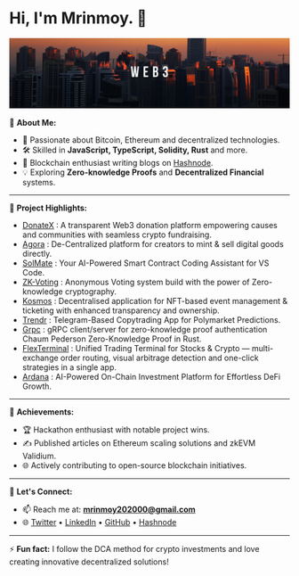 # Hi, I'm Mrinmoy. 👋 

![banner image](https://github.com/mrinnnmoy/mrinnnmoy/blob/main/web3-banner.png)

🔭 **About Me:**
- 🌱 Passionate about Bitcoin, Ethereum and decentralized technologies.
- 🛠️ Skilled in **JavaScript, TypeScript, Solidity, Rust** and more.
- 📝 Blockchain enthusiast writing blogs on [Hashnode](https://mrinmoy.hashnode.dev).
- 💡 Exploring **Zero-knowledge Proofs** and **Decentralized Financial** systems.

---

🚀 **Project Highlights:**
- [DonateX](https://github.com/mrinnnmoy/donatex) : A transparent Web3 donation platform empowering causes and communities with seamless crypto fundraising.
- [Agora](https://github.com/mrinnnmoy/Agora) : De-Centralized platform for creators to mint & sell digital goods directly.
- [SolMate](https://github.com/mrinnnmoy/SolMate) : Your AI-Powered Smart Contract Coding Assistant for VS Code.
- [ZK-Voting](https://github.com/mrinnnmoy/ZK-Voting) : Anonymous Voting system build with the power of Zero-knowledge cryptography.
- [Kosmos](https://github.com/mrinnnmoy/Kosmos) : Decentralised application for NFT-based event management & ticketing with enhanced transparency and ownership.
- [Trendr](https://github.com/mrinnnmoy/Trendr) : Telegram-Based Copytrading App for Polymarket Predictions.
- [Grpc](https://github.com/mrinnnmoy/gRPC-chaum-pederson-zkp) : gRPC client/server for zero-knowledge proof authentication Chaum Pederson Zero-Knowledge Proof in Rust.
- [FlexTerminal](https://github.com/mrinnnmoy/FlexTerminal) : Unified Trading Terminal for Stocks & Crypto — multi-exchange order routing, visual arbitrage detection and one-click strategies in a single app.
- [Ardana](https://github.com/mrinnnmoy/Ardana) : AI-Powered On-Chain Investment Platform for Effortless DeFi Growth.

---

🌟 **Achievements:**
- 🏆 Hackathon enthusiast with notable project wins.
- ✍️ Published articles on Ethereum scaling solutions and zkEVM Validium.
- 🌐 Actively contributing to open-source blockchain initiatives.

---

💬 **Let's Connect:**
- 📫 Reach me at: **mrinmoy202000@gmail.com**
- 🌐 [Twitter](https://twitter.com/mrinnnmoy) • [LinkedIn](https://linkedin.com/in/mrinnnmoy) • [GitHub](https://github.com/mrinnnmoy) • [Hashnode](https://mrinmoy.hashnode.dev)

---

⚡ **Fun fact:** I follow the DCA method for crypto investments and love creating innovative decentralized solutions!
